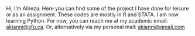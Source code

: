 Hi, I’m Alireza. 
Here you can find some of the project I have done for leisure or as an assignment.
These codes are mostly in R and STATA. I am now learning Python.
For now, you can reach me at my academic email: akianni@sfu.ca.
Or, alternatively via my personal mail: akianni@gmail.com
